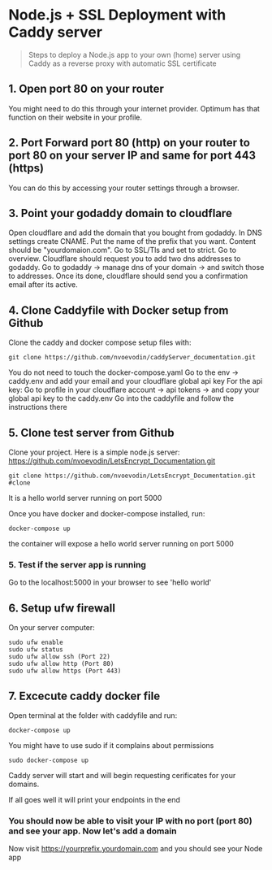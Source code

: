 # Node.js + SSL Deployment with Caddy server

> Steps to deploy a Node.js app to your own (home) server using Caddy as a reverse proxy with automatic SSL certificate 

## 1. Open port 80 on your router
You might need to do this through your internet provider. Optimum has that function on their website in your profile.

## 2. Port Forward port 80 (http) on your router to port 80 on your server IP and same for port 443 (https)
 You can do this by accessing your router settings through a browser.

## 3. Point your godaddy domain to cloudflare

Open cloudflare and add the domain that you bought from godaddy.
In DNS settings create CNAME. Put the name of the prefix that you want. Content should be "yourdomaion.com".
Go to SSL/Tls and set to strict.
Go to overview. Cloudflare should request you to add two dns addresses to godaddy. 
Go to godaddy -> manage dns of your domain -> and switch those to addresses.
Once its done, cloudflare should send you a confirmation email after its active.

## 4. Clone Caddyfile with Docker setup from Github
Clone the caddy and docker compose setup files with:

```
git clone https://github.com/nvoevodin/caddyServer_documentation.git
```
You do not need to touch the docker-compose.yaml
Go to the env -> caddy.env and add your email and your cloudflare global api key
For the api key: Go to profile in your cloudflare account -> api tokens -> and copy your global api key to the caddy.env
Go into the caddyfile and follow the instructions there


## 5. Clone test server from Github
Clone your project. Here is a simple node.js server:
https://github.com/nvoevodin/LetsEncrypt_Documentation.git

```
git clone https://github.com/nvoevodin/LetsEncrypt_Documentation.git #clone

```

It is a hello world server running on port 5000

Once you have docker and docker-compose installed, run:
```
docker-compose up
```

the container will expose a hello world server running on port 5000



### 5. Test if the server app is running

Go to the localhost:5000 in your browser to see 'hello world'


## 6. Setup ufw firewall
On your server computer:

```
sudo ufw enable
sudo ufw status
sudo ufw allow ssh (Port 22)
sudo ufw allow http (Port 80)
sudo ufw allow https (Port 443)
```

## 7. Excecute caddy docker file

Open terminal at the folder with caddyfile and run:

```
docker-compose up
```
You might have to use sudo if it complains about permissions

```
sudo docker-compose up
```

Caddy server will start and will begin requesting cerificates for your domains.

If all goes well it will print your endpoints in the end



### You should now be able to visit your IP with no port (port 80) and see your app. Now let's add a domain


Now visit https://yourprefix.yourdomain.com and you should see your Node app
